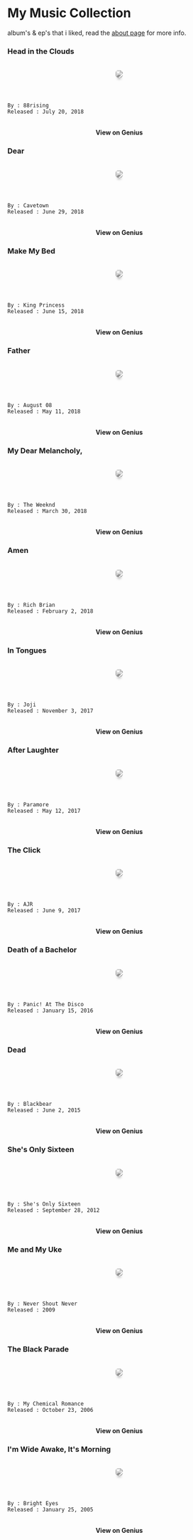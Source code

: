# My Music Collection

album's & ep's that i liked, read the <a href="/about.html">about page</a> for more info.

<style>
	.img-album {
		margin-bottom: 5%;
		-webkit-box-shadow: 0 8px 6px -6px black;
	   	-moz-box-shadow: 0 8px 6px -6px black;
	    	box-shadow: 0 8px 6px -6px black;
	    	filter: grayscale(1);
	    	border-radius: 5px;
	}
	.img-album:hover {
		filter: none;
	}
	.link-genius {
		font-weight: bold;
		text-decoration: none !important;
	}
</style>

### Head in the Clouds
<br>
<center><img src="https://t2.genius.com/unsafe/300x300/https%3A%2F%2Fimages.genius.com%2F9ee552083d2bfce3ba950b3ee32b5e28.1000x1000x1.jpg" class="img-album"></center>
<br>

```
By : 88rising
Released : July 20, 2018
```

<br>
<center><a href="https://genius.com/albums/88rising/Head-in-the-clouds" target="_blank" class="link-genius">View on Genius</a>
</center>

### Dear
<br>
<center><img src="https://t2.genius.com/unsafe/300x0/https%3A%2F%2Fimages.genius.com%2Fa8895f24545ffeb5d318dace7471bf5d.700x700x1.jpg" class="img-album"></center>
<br>

```
By : Cavetown
Released : June 29, 2018
```

<br>
<center><a href="https://genius.com/albums/Cavetown/Dear" target="_blank" class="link-genius">View on Genius</a>
</center>

### Make My Bed
<br>
<center><img src="https://t2.genius.com/unsafe/300x0/https%3A%2F%2Fimages.genius.com%2F744ab83a4b178118c4b4145c84549a36.500x500x1.jpg" class="img-album"></center>
<br>

```
By : King Princess
Released : June 15, 2018
```

<br>
<center><a href="https://genius.com/albums/King-princess/Make-my-bed-ep" target="_blank" class="link-genius">View on Genius</a>
</center>

### Father
<br>
<center><img src="https://t2.genius.com/unsafe/300x300/https%3A%2F%2Fimages.genius.com%2F347371b052264c0ff1ac9862f2a6d94b.1000x1000x1.jpg" class="img-album"></center>
<br>

```
By : August 08
Released : May 11, 2018
```

<br>
<center><a href="https://genius.com/albums/August-08/Father" target="_blank" class="link-genius">View on Genius</a>
</center>

### My Dear Melancholy,
<br>
<center><img src="https://t2.genius.com/unsafe/300x0/https%3A%2F%2Fimages.genius.com%2F3a47f80d23cb3eb22c6c32af519420a3.640x640x1.png" class="img-album"></center>
<br>

```
By : The Weeknd
Released : March 30, 2018
```

<br>
<center><a href="https://genius.com/albums/The-weeknd/My-dear-melancholy" target="_blank" class="link-genius">View on Genius</a>
</center>

### Amen
<br>
<center><img src="https://t2.genius.com/unsafe/300x0/https%3A%2F%2Fimages.genius.com%2Fc27f3271d72101753459d141983058d3.1000x1000x1.jpg" class="img-album"></center>
<br>

```
By : Rich Brian
Released : February 2, 2018
```

<br>
<center><a href="https://genius.com/albums/Rich-brian/Amen" target="_blank" class="link-genius">View on Genius</a>
</center>

### In Tongues
<br>
<center><img src="https://t2.genius.com/unsafe/300x0/https%3A%2F%2Fimages.genius.com%2F8d66d740ddcd26b55b23777cb433132f.1000x1000x1.jpg" class="img-album"></center>
<br>

```
By : Joji
Released : November 3, 2017
```

<br>
<center><a href="https://genius.com/albums/Joji/In-tongues" target="_blank" class="link-genius">View on Genius</a>
</center>

### After Laughter
<br>
<center><img src="https://t2.genius.com/unsafe/300x0/https%3A%2F%2Fimages.genius.com%2Ff0c0070bd195fe5e709ea515de669ea2.1000x1000x1.jpg" class="img-album"></center>
<br>

```
By : Paramore
Released : May 12, 2017
```

<br>
<center><a href="https://genius.com/albums/Paramore/After-laughter" target="_blank" class="link-genius">View on Genius</a>
</center>

### The Click
<br>
<center><img src="https://t2.genius.com/unsafe/300x0/https%3A%2F%2Fimages.genius.com%2Fc9566e42fa31430d573312f3e25d1f79.1000x1000x1.jpg" class="img-album"></center>
<br>

```
By : AJR
Released : June 9, 2017
```

<br>
<center><a href="https://genius.com/albums/Ajr/The-click" target="_blank" class="link-genius">View on Genius</a>
</center>

### Death of a Bachelor
<br>
<center><img src="https://t2.genius.com/unsafe/300x0/https%3A%2F%2Fimages.genius.com%2F436abd0ff115d7f1e6566400223b272b.1000x1000x1.jpg" class="img-album"></center>
<br>

```
By : Panic! At The Disco
Released : January 15, 2016
```

<br>
<center><a href="https://genius.com/albums/Panic-at-the-disco/Death-of-a-bachelor" target="_blank" class="link-genius">View on Genius</a>
</center>

### Dead
<br>
<center><img src="https://t2.genius.com/unsafe/300x0/https%3A%2F%2Fimages.genius.com%2Ffc57fa9dbe711507d283baba10d82efd.630x630x1.jpg" class="img-album"></center>
<br>

```
By : Blackbear
Released : June 2, 2015
```

<br>
<center><a href="https://genius.com/albums/Blackbear/Dead-ep" target="_blank" class="link-genius">View on Genius</a>
</center>

### She's Only Sixteen
<br>
<center><img src="https://t2.genius.com/unsafe/300x0/https%3A%2F%2Fimages.genius.com%2Fc309a1c99a4f2a887d931deaab512707.500x493x1.jpg" class="img-album"></center>
<br>

```
By : She's Only Sixteen
Released : September 28, 2012
```

<br>
<center><a href="https://genius.com/albums/Shes-only-sixteen/She-s-only-sixteen" target="_blank" class="link-genius">View on Genius</a>
</center>

### Me and My Uke
<br>
<center><img src="https://t2.genius.com/unsafe/300x0/https%3A%2F%2Fimages.genius.com%2Ff94b8119872da95aebd7c8c49248f49c.1000x1000x1.jpg" class="img-album"></center>
<br>

```
By : Never Shout Never
Released : 2009
```

<br>
<center><a href="https://genius.com/albums/Never-shout-never/Me-and-my-uke" target="_blank" class="link-genius">View on Genius</a>
</center>

### The Black Parade
<br>
<center><img src="https://t2.genius.com/unsafe/300x0/https%3A%2F%2Fimages.genius.com%2F23c0dc0c254bda53c93e044b6b66eb74.640x640x1.jpg" class="img-album"></center>
<br>

```
By : My Chemical Romance
Released : October 23, 2006
```

<br>
<center><a href="https://genius.com/albums/My-chemical-romance/The-black-parade" target="_blank" class="link-genius">View on Genius</a>
</center>

### I'm Wide Awake, It's Morning
<br>
<center><img src="https://t2.genius.com/unsafe/300x0/https%3A%2F%2Fimages.genius.com%2F18dbcb96a24c27e991d9342428d01fce.1000x1000x1.jpg" class="img-album"></center>
<br>

```
By : Bright Eyes
Released : January 25, 2005
```

<br>
<center><a href="https://genius.com/albums/Bright-eyes/I-m-wide-awake-it-s-morning" target="_blank" class="link-genius">View on Genius</a>
</center>

